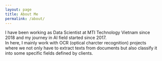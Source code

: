 ```yaml
---
layout: page
title: About Me
permalink: /about/
---
```


I have been working as Data Scientist at MTI Technology Vietnam since 2018 and my journey in AI field started since 2017.   
In here, I mainly work with OCR (optical charcter recognition) projects where we not only have to extract texts from documents
but also classify it into some specific fields defined by clients.  
